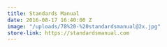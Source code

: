 ```yaml
---
title: Standards Manual
date: 2016-08-17 16:40:00 Z
image: "/uploads/78%20-%20standardsmanual@2x.jpg"
store-link: https://standardsmanual.com
---
```


